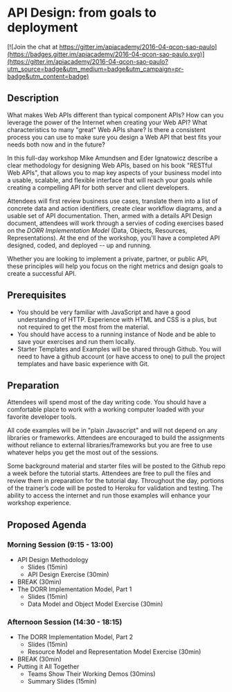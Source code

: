 # API Design: from goals to deployment

[![Join the chat at https://gitter.im/apiacademy/2016-04-qcon-sao-paulo](https://badges.gitter.im/apiacademy/2016-04-qcon-sao-paulo.svg)](https://gitter.im/apiacademy/2016-04-qcon-sao-paulo?utm_source=badge&utm_medium=badge&utm_campaign=pr-badge&utm_content=badge)

## Description
What makes Web APIs different than typical component APIs? How can you leverage the power of the Internet when creating your Web API? What characteristics to many "great" Web APIs share? Is there a consistent process you can use to make sure you design a Web API that best fits your needs both now and in the future?

​In this full-day workshop Mike Amundsen and Eder Ignatowicz describe a clear methodology for designing Web APIs, based on his book "RESTful Web APIs", that allows you to map key aspects of your business model into a usable, scalable, and flexible interface that will reach your goals while creating a compelling API for both server and client developers.

​Attendees will first review business use cases, translate them into a list of concrete data and action identifiers, create clear workflow diagrams, and a usable set of API documentation. Then, armed with a details API Design document, attendees will work through a servies of coding exercises based on the *DORR Implementation Model* (Data, Objects, Resources, Representations).  At the end of the workshop, you'll have a completed API designed, coded, and deployed -- up and running.

​Whether you are looking to implement a private, partner, or public API, these principles will help you focus on the right metrics and design goals to create a successful API.

## Prerequisites
 * You should be very familiar with JavaScript and have a good understanding of HTTP. Experience with HTML and CSS is a plus, but not required to get the most from the material.
 * You should have access to a running instance of Node and be able to save your exercises and run them locally.
 * Starter Templates and Examples will be shared through Github. You will need to have a github account (or have access to one) to pull the project templates and have basic experience with Git.
 
## Preparation
Attendees will spend most of the day writing code. You should have a comfortable place to work with a working computer loaded with your favorite developer tools.

All code examples will be in "plain Javascript" and will not depend on any libraries or frameworks. Attendees are encouraged to build the assignments without reliance to external libraries/frameworks but you are free to use whatever helps you get the most out of the sessions.

Some background material and starter files will be posted to the Github repo a week before the tutorial starts. Attendees are free to pull the files and review them in preparation for the tutorial day. Throughout the day, portions of the trainer’s code will be posted to Heroku for validation and testing. The ability to access the internet and run those examples will enhance your workshop experience.

## Proposed Agenda

### Morning Session (9:15 - 13:00)
 * API Design Methodology
   - Slides (15min)
   - API Design Exercise (30min)
 * BREAK (30min)
 * The DORR Implementation Model, Part 1
   - Slides (15min)
   - Data Model and Object Model Exercise (30min)

### Afternoon Session (14:30 - 18:15)
 * The DORR Implementation Model, Part 2
   - Slides (15min)
   - Resource Model and Representation Model Exercise (30min)
 * BREAK (30min)
 * Putting it All Together
   - Teams Show Their Working Demos (30mins)
   - Summary Slides (15min)
 
